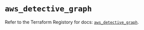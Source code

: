 # `aws_detective_graph`

Refer to the Terraform Registory for docs: [`aws_detective_graph`](https://registry.terraform.io/providers/hashicorp/aws/5.10.0/docs/resources/detective_graph).
